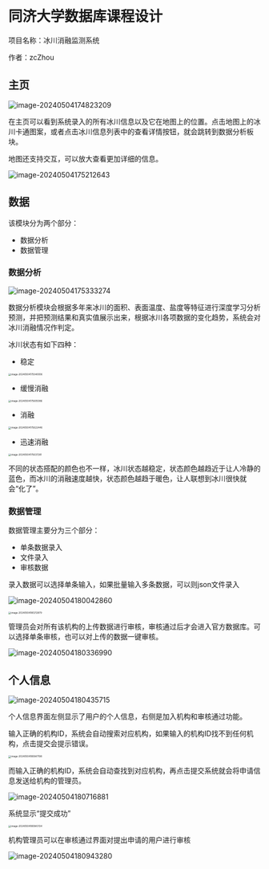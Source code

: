 # 同济大学数据库课程设计

项目名称：冰川消融监测系统

作者：zcZhou



## 主页

![image-20240504174823209](https://github.com/ZZiCai/glacier-ablation-monitoring-system/blob/main/assets/image-20240504174823209.png)

在主页可以看到系统录入的所有冰川信息以及它在地图上的位置。点击地图上的冰川卡通图案，或者点击冰川信息列表中的查看详情按钮，就会跳转到数据分析板块。



地图还支持交互，可以放大查看更加详细的信息。

![image-20240504175212643](https://github.com/ZZiCai/glacier-ablation-monitoring-system/blob/main/assets/image-20240504175212643.png)



## 数据

该模块分为两个部分：

- 数据分析
- 数据管理



### 数据分析

![image-20240504175333274](https://github.com/ZZiCai/glacier-ablation-monitoring-system/blob/main/assets/image-20240504175333274.png)

数据分析模块会根据多年来冰川的面积、表面温度、盐度等特征进行深度学习分析预测，并把预测结果和真实值展示出来，根据冰川各项数据的变化趋势，系统会对冰川消融情况作判定。



冰川状态有如下四种：

- 稳定

<img src="https://github.com/ZZiCai/glacier-ablation-monitoring-system/blob/main/assets/image-20240504175540006.png" alt="image-20240504175540006" style="zoom:33%;" />

- 缓慢消融

<img src="https://github.com/ZZiCai/glacier-ablation-monitoring-system/blob/main/assets/image-20240504175605086.png" alt="image-20240504175605086" style="zoom:33%;" />

- 消融

<img src="https://github.com/ZZiCai/glacier-ablation-monitoring-system/blob/main/assets/image-20240504175622446.png" alt="image-20240504175622446" style="zoom:33%;" />

- 迅速消融

<img src="https://github.com/ZZiCai/glacier-ablation-monitoring-system/blob/main/assets/image-20240504175637281.png" alt="image-20240504175637281" style="zoom:33%;" />



不同的状态搭配的颜色也不一样，冰川状态越稳定，状态颜色越趋近于让人冷静的蓝色，而冰川的消融速度越快，状态颜色越趋于暖色，让人联想到冰川很快就会“化了”。



### 数据管理

数据管理主要分为三个部分：

- 单条数据录入
- 文件录入
- 审核数据



录入数据可以选择单条输入，如果批量输入多条数据，可以则json文件录入

![image-20240504180042860](https://github.com/ZZiCai/glacier-ablation-monitoring-system/blob/main/assets/image-20240504180042860.png)

<img src="https://github.com/ZZiCai/glacier-ablation-monitoring-system/blob/main/assets/image-20240504180212879.png" alt="image-20240504180212879" style="zoom:33%;" />



管理员会对所有该机构的上传数据进行审核，审核通过后才会进入官方数据库。可以选择单条审核，也可以对上传的数据一键审核。

![image-20240504180336990](https://github.com/ZZiCai/glacier-ablation-monitoring-system/blob/main/assets/image-20240504180336990.png)

## 个人信息

![image-20240504180435715](https://github.com/ZZiCai/glacier-ablation-monitoring-system/blob/main/assets/image-20240504180435715.png)

个人信息界面左侧显示了用户的个人信息，右侧是加入机构和审核通过功能。

输入正确的机构ID，系统会自动搜索对应机构，如果输入的机构ID找不到任何机构，点击提交会提示错误。

<img src="https://github.com/ZZiCai/glacier-ablation-monitoring-system/blob/main/assets/image-20240504180647198.png" alt="image-20240504180647198" style="zoom:33%;" />

而输入正确的机构ID，系统会自动查找到对应机构，再点击提交系统就会将申请信息发送给机构的管理员。

![image-20240504180716881](https://github.com/ZZiCai/glacier-ablation-monitoring-system/blob/main/assets/image-20240504180716881.png)

系统显示“提交成功”

<img src="https://github.com/ZZiCai/glacier-ablation-monitoring-system/blob/main/assets/image-20240504180843134.png" alt="image-20240504180843134" style="zoom:33%;" />



机构管理员可以在审核通过界面对提出申请的用户进行审核

![image-20240504180943280](https://github.com/ZZiCai/glacier-ablation-monitoring-system/blob/main/assets/image-20240504180943280.png)